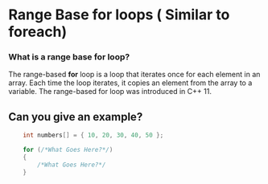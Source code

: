 # Range Base **for** loops ( Similar to **foreach**)

### What is a range base for loop?

The range-based **for** loop is a loop that iterates once for each element in
an array. Each time the loop iterates, it copies an element from the array
to a variable. The range-based for loop was introduced in C++ 11.

## Can you give an example?

```c++
    int numbers[] = { 10, 20, 30, 40, 50 };

    for (/*What Goes Here?*/)
    {
        /*What Goes Here?*/
    }
```
